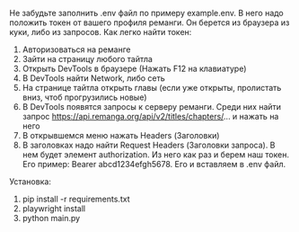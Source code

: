 Не забудьте заполнить .env файл по примеру example.env. В него надо положить токен от вашего профиля реманги. Он берется из браузера из куки, либо из запросов.
Как легко найти токен:
1) Авторизоваться на реманге
2) Зайти на страницу любого тайтла
3) Открыть DevTools в браузере (Нажать F12 на клавиатуре)
4) В DevTools найти Network, либо сеть
5) На странице тайтла открыть главы (если уже открыты, пролистать вниз, чтоб прогрузились новые)
6) В DevTools появятся запросы к серверу реманги. Среди них найти запрос https://api.remanga.org/api/v2/titles/chapters/... и нажать на него
7) В открывшемся меню нажать Headers (Заголовки)
8) В заголовках надо найти Request Headers (Заголовки запроса). В нем будет элемент authorization. Из него как раз и берем наш токен. Его пример: Bearer abcd1234efgh5678. Его и вставляем в .env файл.

Установка:
1) pip install -r requirements.txt
2) playwright install
3) python main.py
